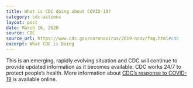 ```yaml
---
title: What is CDC doing about COVID-19?
category: cdc-actions
layout: post
date: March 16, 2020
source: CDC
source_url: https://www.cdc.gov/coronavirus/2019-ncov/faq.html#cdc
excerpt: What CDC is Doing
---
```


This is an emerging, rapidly evolving situation and CDC will continue to provide updated information as it becomes available. CDC works 24/7 to protect people’s health. More information about <a href="https://www.cdc.gov/coronavirus/2019-ncov/cases-updates/summary.html#cdc-response">CDC’s response to COVID-19</a> is available online.